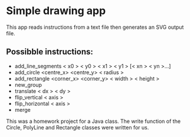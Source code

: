 # Simple drawing app

This app reads instructions from a text file then generates an SVG output file.

## Possibble instructions:
- add_line_segments < x0 > < y0 > < x1 > < y1 > [< xn > < yn >...]
- add_circle <centre_x> <centre_y> < radius >
- add_rectangle <corner_x> <corner_y> < width > < height >
- new_group
- translate < dx > < dy >
- flip_vertical < axis >
- flip_horizontal < axis >
- merge

This was a homework project for a Java class. The write function of the Circle, PolyLine and Rectangle classes were written for us.

